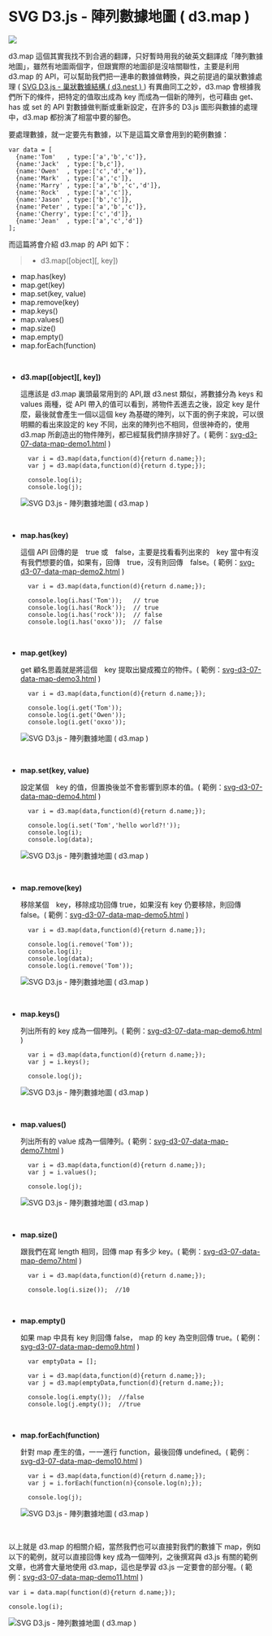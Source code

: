 # SVG D3.js - 陣列數據地圖 ( d3.map )  

![](/img/articles/201412/svg-d3-07-data-map.jpg#preview-img)

d3.map 這個其實我找不到合適的翻譯，只好暫時用我的破英文翻譯成「陣列數據地圖」，雖然有地圖兩個字，但跟實際的地圖卻是沒啥關聯性，主要是利用 d3.map 的 API，可以幫助我們把一連串的數據做轉換，與之前提過的巢狀數據處理 ( [SVG D3.js - 巢狀數據結構 ( d3.nest ) ](http://www.oxxostudio.tw/articles/201412/svg-d3-06-data-nest.html)) 有異曲同工之妙，d3.map 會根據我們所下的條件，把特定的值取出成為 key 而成為一個新的陣列，也可藉由 get、has 或 set 的 API 對數據做判斷或重新設定，在許多的 D3.js 圖形與數據的處理中，d3.map 都扮演了相當中要的腳色。

要處理數據，就一定要先有數據，以下是這篇文章會用到的範例數據：

	var data = [
	  {name:'Tom'   , type:['a','b','c']},
	  {name:'Jack'  , type:['b,c']},
	  {name:'Owen'  , type:['c','d','e']},
	  {name:'Mark'  , type:['a','c']},
	  {name:'Marry' , type:['a','b','c','d']},
	  {name:'Rock'  , type:['a','c']},
	  {name:'Jason' , type:['b','c']},
	  {name:'Peter' , type:['a','b','c']},
	  {name:'Cherry', type:['c','d']},
	  {name:'Jean'  , type:['a','c','d']}
	];

而這篇將會介紹 d3.map 的 API 如下：

>- d3.map([object][, key])
- map.has(key)
- map.get(key)
- map.set(key, value)
- map.remove(key)
- map.keys()
- map.values()
- map.size()
- map.empty()
- map.forEach(function)

<br/>

- **d3.map([object][, key])**

	這應該是 d3.map 裏頭最常用到的 API,跟 d3.nest 類似，將數據分為 keys 和 values 兩種，從 API 帶入的值可以看到，將物件丟進去之後，設定 key 是什麼，最後就會產生一個以這個 key 為基礎的陣列，以下面的例子來說，可以很明顯的看出來設定的 key 不同，出來的陣列也不相同，但很神奇的，使用 d3.map 所創造出的物件陣列，都已經幫我們排序排好了。( 範例：[svg-d3-07-data-map-demo1.html](/demo/201412/svg-d3-07-data-map-demo1.html) )

		var i = d3.map(data,function(d){return d.name;});
		var j = d3.map(data,function(d){return d.type;});

		console.log(i);
		console.log(j);

	![SVG D3.js - 陣列數據地圖 ( d3.map )](/img/articles/201412/20141216_1_02.jpg)

<br/>

- **map.has(key)**

	這個 API 回傳的是　true 或　false，主要是找看看列出來的　key 當中有沒有我們想要的值，如果有，回傳　true，沒有則回傳　false。( 範例：[svg-d3-07-data-map-demo2.html](/demo/201412/svg-d3-07-data-map-demo2.html) )

		var i = d3.map(data,function(d){return d.name;});

		console.log(i.has('Tom'));   // true
		console.log(i.has('Rock'));  // true
		console.log(i.has('rock'));  // false
		console.log(i.has('oxxo'));  // false

<br/>

- **map.get(key)**

	get 顧名思義就是將這個　key 提取出變成獨立的物件。( 範例：[svg-d3-07-data-map-demo3.html](/demo/201412/svg-d3-07-data-map-demo3.html) )

		var i = d3.map(data,function(d){return d.name;});

		console.log(i.get('Tom'));  
		console.log(i.get('Owen')); 
		console.log(i.get('oxxo')); 

	![SVG D3.js - 陣列數據地圖 ( d3.map )](/img/articles/201412/20141216_1_03.jpg)

<br/>

- **map.set(key, value)**
	
	設定某個　key 的值，但置換後並不會影響到原本的值。( 範例：[svg-d3-07-data-map-demo4.html](/demo/201412/svg-d3-07-data-map-demo4.html) )

		var i = d3.map(data,function(d){return d.name;});
  
		console.log(i.set('Tom','hello world?!')); 
		console.log(i);  
		console.log(data); 

	![SVG D3.js - 陣列數據地圖 ( d3.map )](/img/articles/201412/20141216_1_04.jpg)

<br/>

- **map.remove(key)**

	移除某個　key，移除成功回傳 true，如果沒有 key 仍要移除，則回傳 false。( 範例：[svg-d3-07-data-map-demo5.html](/demo/201412/svg-d3-07-data-map-demo5.html) )

		var i = d3.map(data,function(d){return d.name;});
  
		console.log(i.remove('Tom')); 
		console.log(i);  
		console.log(data);  
		console.log(i.remove('Tom')); 

	![SVG D3.js - 陣列數據地圖 ( d3.map )](/img/articles/201412/20141216_1_05.jpg)

<br/>

- **map.keys()**

	列出所有的 key 成為一個陣列。( 範例：[svg-d3-07-data-map-demo6.html](/demo/201412/svg-d3-07-data-map-demo6.html) )

		var i = d3.map(data,function(d){return d.name;});
  		var j = i.keys();

		console.log(j); 

	![SVG D3.js - 陣列數據地圖 ( d3.map )](/img/articles/201412/20141216_1_06.jpg)

<br/>

- **map.values()**

	列出所有的 value 成為一個陣列。( 範例：[svg-d3-07-data-map-demo7.html](/demo/201412/svg-d3-07-data-map-demo7.html) )

		var i = d3.map(data,function(d){return d.name;});
  		var j = i.values();

		console.log(j); 

	![SVG D3.js - 陣列數據地圖 ( d3.map )](/img/articles/201412/20141216_1_07.jpg)

<br/>

- **map.size()**

	跟我們在寫 length 相同，回傳 map 有多少 key。( 範例：[svg-d3-07-data-map-demo7.html](/demo/201412/svg-d3-07-data-map-demo8.html) )

		var i = d3.map(data,function(d){return d.name;});

		console.log(i.size());  //10

<br/>

- **map.empty()**

	如果 map 中具有 key 則回傳 false， map 的 key 為空則回傳 true。( 範例：[svg-d3-07-data-map-demo9.html](/demo/201412/svg-d3-07-data-map-demo9.html) )

		var emptyData = [];

		var i = d3.map(data,function(d){return d.name;});
		var j = d3.map(emptyData,function(d){return d.name;});

		console.log(i.empty());  //false
		console.log(j.empty());  //true

<br/>

- **map.forEach(function)**

	針對 map 產生的值，一一進行 function，最後回傳 undefined。( 範例：[svg-d3-07-data-map-demo10.html](/demo/201412/svg-d3-07-data-map-demo10.html) )

		var i = d3.map(data,function(d){return d.name;});
		var j = i.forEach(function(n){console.log(n);});

		console.log(j);

	![SVG D3.js - 陣列數據地圖 ( d3.map )](/img/articles/201412/20141216_1_08.jpg)

<br/>

以上就是 d3.map 的相關介紹，當然我們也可以直接對我們的數據下 map，例如以下的範例，就可以直接回傳 key 成為一個陣列，之後撰寫與 d3.js 有關的範例文章，也將會大量地使用 d3.map，這也是學習 d3.js 一定要會的部分喔。( 範例：[svg-d3-07-data-map-demo11.html](/demo/201412/svg-d3-07-data-map-demo11.html) )

	var i = data.map(function(d){return d.name;});

	console.log(i);

![SVG D3.js - 陣列數據地圖 ( d3.map )](/img/articles/201412/20141216_1_09.jpg)


